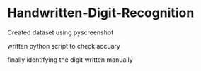 # Handwritten-Digit-Recognition

Created dataset using pyscreenshot

written python script to check accuary

finally identifying the digit written manually
